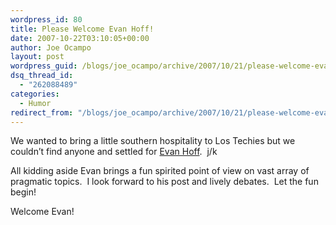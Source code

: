 ```yaml
---
wordpress_id: 80
title: Please Welcome Evan Hoff!
date: 2007-10-22T03:10:05+00:00
author: Joe Ocampo
layout: post
wordpress_guid: /blogs/joe_ocampo/archive/2007/10/21/please-welcome-evan-hoff.aspx
dsq_thread_id:
  - "262088489"
categories:
  - Humor
redirect_from: "/blogs/joe_ocampo/archive/2007/10/21/please-welcome-evan-hoff.aspx/"
---
```

<humor>

We wanted to bring a little southern hospitality to Los Techies but we couldn&#8217;t find anyone and settled for <a href="https://lostechies.com/blogs/evan_hoff/default.aspx" target="_blank">Evan Hoff</a>.&nbsp; j/k

</humor>

All kidding aside Evan brings a fun spirited point of view on vast array of pragmatic topics.&nbsp; I look forward to his post and lively debates.&nbsp; Let the fun begin!

Welcome Evan!